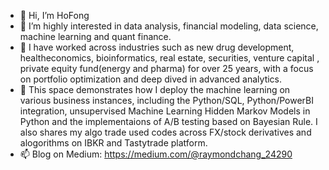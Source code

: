 - 👋 Hi, I’m HoFong
- 👀 I’m highly interested in data analysis, financial modeling, data science, machine learning and quant finance. 
- 💞️ I have worked across industries such as new drug development, healtheconomics, bioinformatics, real estate, securities, venture capital , private equity fund(energy and pharma) for over 25 years, with a focus on portfolio optimization and deep dived in advanced analytics.
- 👀 This space demonstrates how I deploy the machine learning on various business instances, including the Python/SQL, Python/PowerBI integration, unsupervised Machine Learning  Hidden Markov Models in Python and the implementaions of A/B testing based on Bayesian Rule. I also shares my algo trade used codes across FX/stock derivatives and alogorithms on IBKR and Tastytrade platform.
- 📫 Blog on Medium:  https://medium.com/@raymondchang_24290

<!---
hofong428/hofong428 is a ✨ special ✨ repository because its `README.md` (this file) appears on your GitHub profile.
You can click the Preview link to take a look at your changes.
--->
